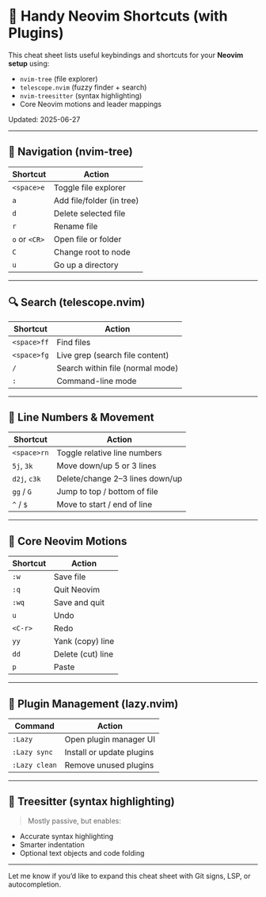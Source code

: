 # 🎯 Handy Neovim Shortcuts (with Plugins)

This cheat sheet lists useful keybindings and shortcuts for your **Neovim setup** using:

- `nvim-tree` (file explorer)
- `telescope.nvim` (fuzzy finder + search)
- `nvim-treesitter` (syntax highlighting)
- Core Neovim motions and leader mappings

Updated: 2025-06-27

---

## 🧭 Navigation (nvim-tree)

| Shortcut      | Action                        |
|---------------|-------------------------------|
| `<space>e`    | Toggle file explorer          |
| `a`           | Add file/folder (in tree)     |
| `d`           | Delete selected file          |
| `r`           | Rename file                   |
| `o` or `<CR>` | Open file or folder           |
| `C`           | Change root to node           |
| `u`           | Go up a directory             |

---

## 🔍 Search (telescope.nvim)

| Shortcut      | Action                          |
|---------------|----------------------------------|
| `<space>ff`   | Find files                      |
| `<space>fg`   | Live grep (search file content) |
| `/`           | Search within file (normal mode)|
| `:`           | Command-line mode               |

---

## 🧠 Line Numbers & Movement

| Shortcut       | Action                             |
|----------------|------------------------------------|
| `<space>rn`    | Toggle relative line numbers       |
| `5j`, `3k`     | Move down/up 5 or 3 lines           |
| `d2j`, `c3k`   | Delete/change 2–3 lines down/up     |
| `gg` / `G`     | Jump to top / bottom of file        |
| `^` / `$`      | Move to start / end of line         |

---

## 🧰 Core Neovim Motions

| Shortcut     | Action                          |
|--------------|----------------------------------|
| `:w`         | Save file                        |
| `:q`         | Quit Neovim                      |
| `:wq`        | Save and quit                    |
| `u`          | Undo                             |
| `<C-r>`      | Redo                             |
| `yy`         | Yank (copy) line                 |
| `dd`         | Delete (cut) line                |
| `p`          | Paste                            |

---

## 🧩 Plugin Management (lazy.nvim)

| Command       | Action                            |
|---------------|------------------------------------|
| `:Lazy`       | Open plugin manager UI             |
| `:Lazy sync`  | Install or update plugins          |
| `:Lazy clean` | Remove unused plugins              |

---

## 🌈 Treesitter (syntax highlighting)

> Mostly passive, but enables:
- Accurate syntax highlighting
- Smarter indentation
- Optional text objects and code folding

---

Let me know if you’d like to expand this cheat sheet with Git signs, LSP, or autocompletion.

